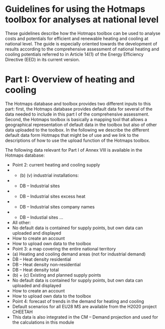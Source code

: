 # Guidelines for using the Hotmaps toolbox for analyses at national level

These guidelines describe how the Hotmaps toolbox can be used to analyse costs and potentials for efficient and renewable heating and cooling at national level. The guide is especially oriented towards the development of results according to the comprehensive assessment of national heating and cooling potentials referred to in Article 14(1) of the Energy Efficiency Directive (EED) in its current version.

# Part I: Overview of heating and cooling

The Hotmaps database and toolbox provides two different inputs to this part: first, the Hotmaps database provides default data for several of the data needed to include in this part I of the comprehensive assessment. Second, the Hotmaps toolbox is basically a mapping tool that allows a geographical representation of default data in the toolbox but also of other data uploaded to the toolbox. In the following we describe the different default data form Hotmaps that might be of use and we link to the descriptions of how to use the upload function of the Hotmaps toolbox.

The following data relevant for Part I of Annex VIII is available in the Hotmaps database:

* Point 2: current heating and cooling supply
* * (b) (v) industrial installations:
* * DB – Industrial sites
* * DB – Industrial sites excess heat
* * DB – Industrial sites company names
* * DB – Industial sites …
* All other:
* No default data is contained for supply points, but own data can uploaded and displayed
* How to create an account
* How to upload own data to the toolbox
* Point 3: a map covering the entire national territory
* (a) Heating and cooling demand areas (not for industrial demand)
* DB – Heat density residential
* DB – Heat density non-residential
* DB – Heat density total
* (b) + (c) Existing and planned supply points
* No default data is contained for supply points, but own data can uploaded and displayed
* How to create an account
* How to upload own data to the toolbox
* Point 4: forecast of trends in the demand for heating and cooling
* Default scenarios for all EU28 MS are available from the H2020 project CHEETAH
* This data is also integrated in the CM – Demand projection and used for the calculations in this module
